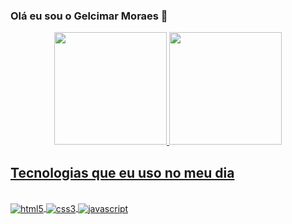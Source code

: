 

### Olá eu sou o Gelcimar Moraes 🖖
<div align="center">
  <a href="https://github.com/GelcimarMoraes">
  <img height="180em" src="https://github-readme-stats.vercel.app/api?username=GelcimarMoraes&show_icons=true&theme=radical"/>
  <img height="180em" src="https://github-readme-stats.vercel.app/api/top-langs/?username=GelcimarMoraes&layout=compact&langs_count=7&theme=radical"/>
</div>
  
## Tecnologias que eu uso no meu dia

<div style="display: inline_block"></br>
    <img align="center" alt="html5" src="https://img.shields.io/badge/HTML5-E34F26?style=for-the-badge&logo=html5&logoColor=white"/>
    <img align="center" alt="css3" src="https://img.shields.io/badge/CSS3-1572B6?style=for-the-badge&logo=css3&logoColor=white"/>
    <img align="center" alt="javascript" src="https://img.shields.io/badge/JavaScript-F7DF1E?style=for-the-badge&logo=javascript&logoColor=black"/>
</div>
